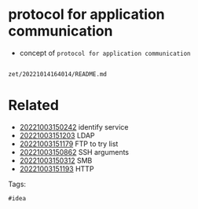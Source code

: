 # protocol for application communication

- concept of `protocol for application communication`

```
```

` zet/20221014164014/README.md `

# Related

- [20221003150242](/zet/20221003150242/README.md) identify service
- [20221003151203](/zet/20221003151203/README.md) LDAP
- [20221003151179](/zet/20221003151179/README.md) FTP to try list
- [20221003150862](/zet/20221003150862/README.md) SSH arguments
- [20221003150312](/zet/20221003150312/README.md) SMB
- [20221003151193](/zet/20221003151193/README.md) HTTP

Tags:

    #idea
